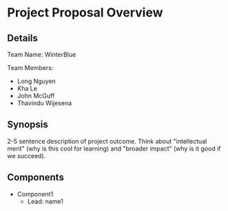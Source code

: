 # Project Proposal Overview

## Details
Team Name: WinterBlue

Team Members:
* Long Nguyen
* Kha Le
* John McGuff
*  Thavindu Wijesena

## Synopsis
2-5 sentence description of project outcome. Think about "intellectual merit" (why is this cool for learning) and "broader impact" (why is it good if we succeed).

## Components
* Component1
  * Lead: name1
